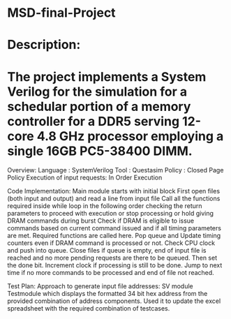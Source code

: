 # MSD-final-Project

# Description:

# The project implements a System Verilog for the simulation for a schedular portion of a memory controller for a DDR5 serving 12-core 4.8 GHz processor employing a single 16GB PC5-38400 DIMM.

Overview:
Language			: SystemVerilog
Tool				: Questasim
Policy				: Closed Page Policy
Execution of input requests: In Order Execution

Code Implementation:
Main module starts with initial block
First open files (both input and output) and read a line from input file
Call all the functions required inside while loop in the following order checking the return parameters to proceed with execution or stop processing or hold giving DRAM commands during burst
Check if DRAM is eligible to issue commands based on current command issued and if all timing parameters are met. Required functions are called here.
Pop queue and Update timing counters even if DRAM command is processed or not.
Check CPU clock and push into queue.
Close files if queue is empty, end of input file is reached and no more pending requests are there to be queued. Then set the done bit.
Increment clock if processing is still to be done. Jump to next time if no more commands to be processed and end of file not reached.



Test Plan: 
Approach to generate input file addresses: SV module
Testmodule which displays the formatted 34 bit hex address from the provided combination of address components. Used it to update the excel spreadsheet with the required combination of testcases.
